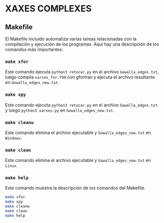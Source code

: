 # XAXES COMPLEXES

## Makefile

El Makefile incluido automatiza varias tareas relacionadas con la compilación y ejecución de los programas. Aquí hay una descripción de los comandos más importantes:

### `make xfor`

Este comando ejecuta `python3 retocar.py` en el archivo `Gowalla_edges.txt`, luego compila `xarxes_for.f90` con gfortran y ejecuta el archivo resultante en `Gowalla_edges_new.txt`.

### `make xpy`

Este comando ejecuta `python3 retocar.py` en el archivo `Gowalla_edges.txt` y luego `python3 xarxes.py` en `Gowalla_edges_new.txt`.

### `make cleanw`

Este comando elimina el archivo ejecutable y `Gowalla_edges_new.txt` en `Windows`.

### `make clean`

Este comando elimina el archivo ejecutable y `Gowalla_edges_new.txt` en `Linux`.

### `make help`

Este comando muestra la descripción de los comandos del Makefile.


```bash
make xfor
make xpy
make cleanw
make clean
make help
```
